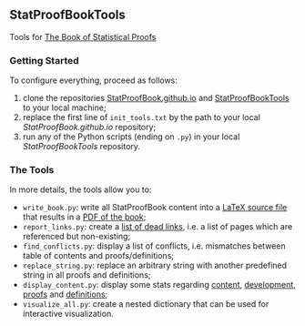 ## StatProofBookTools

Tools for [The Book of Statistical Proofs](https://statproofbook.github.io/)

### Getting Started

To configure everything, proceed as follows:
1. clone the repositories [StatProofBook.github.io](https://github.com/StatProofBook/StatProofBook.github.io) and [StatProofBookTools](https://github.com/StatProofBook/StatProofBookTools) to your local machine;
2. replace the first line of `init_tools.txt` by the path to your local *StatProofBook.github.io* repository;
3. run any of the Python scripts (ending on `.py`) in your local *StatProofBookTools* repository.

### The Tools

In more details, the tools allow you to:
* `write_book.py`: write all StatProofBook content into a [LaTeX source file](https://github.com/StatProofBook/StatProofBookTools/blob/master/write_book/StatProofBook.tex) that results in a [PDF of the book](https://github.com/StatProofBook/StatProofBookTools/blob/master/write_book/StatProofBook.pdf);
* `report_links.py`: create a [list of dead links](https://github.com/StatProofBook/StatProofBookTools/blob/master/report_links/Dead_Links.txt), i.e. a list of pages which are referenced but non-existing;
* `find_conflicts.py`: display a list of conflicts, i.e. mismatches between table of contents and proofs/definitions;
* `replace_string.py`: replace an arbitrary string with another predefined string in all proofs and definitions;
* `display_content.py`: display some stats regarding [content](https://github.com/StatProofBook/StatProofBookTools/blob/master/display_content/Content.png), [development](https://github.com/StatProofBook/StatProofBookTools/blob/master/display_content/Development.png), [proofs](https://github.com/StatProofBook/StatProofBookTools/blob/master/display_content/Topic_Proofs.png) and [definitions](https://github.com/StatProofBook/StatProofBookTools/blob/master/display_content/Topic_Definitions.png);
* `visualize_all.py`: create a nested dictionary that can be used for interactive visualization.